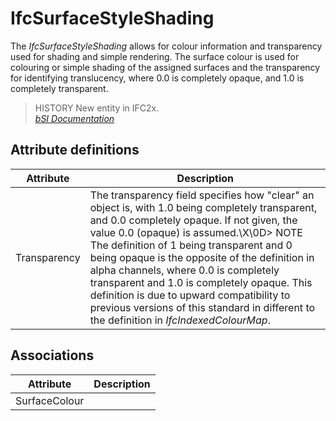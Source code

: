 IfcSurfaceStyleShading
======================
The _IfcSurfaceStyleShading_ allows for colour information and transparency
used for shading and simple rendering. The surface colour is used for
colouring or simple shading of the assigned surfaces and the transparency for
identifying translucency, where 0.0 is completely opaque, and 1.0 is
completely transparent.  
  
> HISTORY  New entity in IFC2x.  
[ _bSI
Documentation_](https://standards.buildingsmart.org/IFC/DEV/IFC4_2/FINAL/HTML/schema/ifcpresentationappearanceresource/lexical/ifcsurfacestyleshading.htm)


Attribute definitions
---------------------
| Attribute    | Description                                                                                                                                                                                                                                                                                                                                                                                                                                                                                                             |
|--------------|-------------------------------------------------------------------------------------------------------------------------------------------------------------------------------------------------------------------------------------------------------------------------------------------------------------------------------------------------------------------------------------------------------------------------------------------------------------------------------------------------------------------------|
| Transparency | The transparency field specifies how "clear" an object is, with 1.0 being completely transparent, and 0.0 completely opaque. If not given, the value 0.0 (opaque) is assumed.\X\0D> NOTE  The definition of 1 being transparent and 0 being opaque is the opposite of the definition in alpha channels, where 0.0 is completely transparent and 1.0 is completely opaque. This definition is due to upward compatibility to previous versions of this standard in different to the definition in _IfcIndexedColourMap_. |

Associations
------------
| Attribute     | Description   |
|---------------|---------------|
| SurfaceColour |               |

